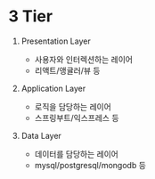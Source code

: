 # 3 Tier

1. Presentation Layer

   - 사용자와 인터렉션하는 레이어
   - 리액트/앵귤러/뷰 등

2. Application Layer

   - 로직을 담당하는 레이어
   - 스프링부트/익스프레스 등

3. Data Layer
   - 데이터를 담당하는 레이어
   - mysql/postgresql/mongodb 등
